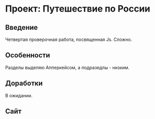 # Проект: Путешествие по России

## Введение  
Четвертая проверочная работа, посвященная Js. Сложно.
## Особенности  
Разделы выделяю Апперкейсом, а подразедлы - низким.  
## Доработки  
В ожидании.  
## Сайт  

